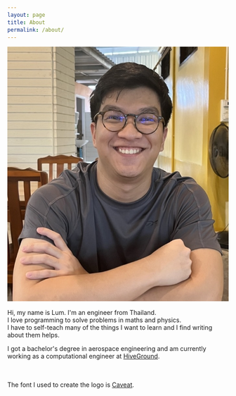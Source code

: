 ```yaml
---
layout: page
title: About
permalink: /about/
---
```


![Lum](/images/lum.jpg)

<style>
    p {
        text-align: left;
    }
</style>

Hi, my name is Lum. I'm an engineer from Thailand.<br>
I love programming to solve problems in maths and physics.<br>
I have to self-teach many of the things I want to learn and I find writing about them helps.


I got a bachelor's degree in aerospace engineering and am currently working as a computational engineer at [HiveGround](https://www.hiveground.com/).

<br><br>
The font I used to create the logo is [Caveat](https://fonts.google.com/specimen/Caveat).